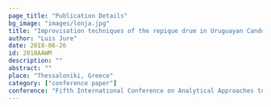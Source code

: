 ```yaml
---
page_title: "Publication Details"
bg_image: "images/lonja.jpg" 
title: "Improvisation techniques of the repique drum in Uruguayan Candombe drumming"  
author: "Luis Jure"  
date: 2018-06-26
id: 2018AAWM
description: ""  
abstract: ""  
place: "Thessaloniki, Greece"  
category: ["conference paper"] 
conference: "Fifth International Conference on Analytical Approaches to World Music"  
---
```

